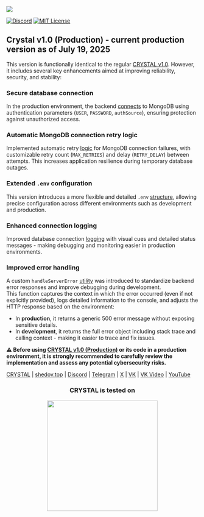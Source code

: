 [<img src="https://shedov.top/ru/wp-content/images/logo_crystal-v1.0_github_25.png">](https://shedov.top/description-and-capabilities-of-crystal-v1-0/)

[![Discord](https://img.shields.io/discord/1006372235172384849?style=for-the-badge&logo=5865F2&logoColor=black&labelColor=black&color=%23f3f3f3
)](https://discord.gg/ENB7RbxVZE)
[![MIT License](https://img.shields.io/badge/license-MIT-blue.svg?style=for-the-badge&logo=5865F2&logoColor=black&labelColor=black&color=%23f3f3f3)](https://github.com/CrystalSystems/crystal-v1.0/blob/main/LICENSE)

## Crystal v1.0 (Production) - current production version as of July 19, 2025

This version is functionally identical to the regular [CRYSTAL v1.0](https://github.com/CrystalSystems/crystal-v1.0). However, it includes several key enhancements aimed at improving reliability, security, and stability:

### Secure database connection
In the production environment, the backend [connects](https://github.com/CrystalSystems/crystal-v1.0--production/blob/544bfffa9c1b06b081d2be622a9190030ca0444d/backend/src/core/engine/db/connectDB.js#L22) to MongoDB using authentication parameters (`USER`, `PASSWORD`, `authSource`), ensuring protection against unauthorized access.

### Automatic MongoDB connection retry logic
Implemented automatic retry [logic](https://github.com/CrystalSystems/crystal-v1.0--production/blob/544bfffa9c1b06b081d2be622a9190030ca0444d/backend/src/core/engine/db/connectDB.js#L13) for MongoDB connection failures, with customizable retry count (`MAX_RETRIES`) and delay (`RETRY_DELAY`) between attempts. This increases application resilience during temporary database outages.

### Extended `.env` configuration  
This version introduces a more flexible and detailed `.env` [structure](https://github.com/CrystalSystems/crystal-v1.0--production/tree/main/backend/src/shared/constants), allowing precise configuration across different environments such as development and production.

### Enhanced connection logging
Improved database connection [logging](https://github.com/CrystalSystems/crystal-v1.0--production/blob/6b1bdc59fffe20d38d56a00459926a72fe5326bb/backend/src/core/engine/db/connectDB.js#L29) with visual cues and detailed status messages - making debugging and monitoring easier in production environments.

### Improved error handling  
A custom `handleServerError` [utility](https://github.com/CrystalSystems/crystal-v1.0--production/blob/main/backend/src/shared/helpers/handle-server-error/handle-server-error.js) was introduced to standardize backend error responses and improve debugging during development.  
This function captures the context in which the error occurred (even if not explicitly provided), logs detailed information to the console, and adjusts the HTTP response based on the environment:  
- In **production**, it returns a generic 500 error message without exposing sensitive details.  
- In **development**, it returns the full error object including stack trace and calling context - making it easier to trace and fix issues.

**⚠️ Before using [CRYSTAL v1.0 (Production)](https://github.com/CrystalSystems/crystal-v1.0--production) or its code in a production environment, it is strongly recommended to carefully review the implementation and assess any potential cybersecurity risks.**<br/>

[CRYSTAL](https://crysty.ru/) | [shedov.top](https://shedov.top/) | [Discord](https://discord.gg/ENB7RbxVZE) | [Telegram](https://t.me/ShedovChannel) | [X](https://x.com/AndrewShedov) | [VK](https://vk.com/shedovclub) | [VK Video](https://vkvideo.ru/@shedovclub) | [YouTube](https://www.youtube.com/@AndrewShedov)

<h3 align="center">CRYSTAL is tested on</h3>

<p align="center">
  <a href="https://www.browserstack.com/">
    <img src="https://shedov.top/wp-content/images/browserstack-logo-global.svg" width="290" />
  </a>
</p>
